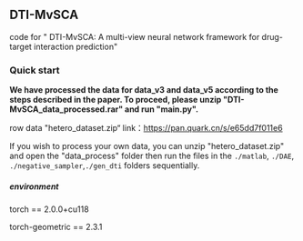 ## DTI-MvSCA

code for " DTI-MvSCA: A multi-view neural network framework for drug-target interaction prediction"

### Quick start

**We have processed the data for data_v3 and data_v5 according to the steps described in the paper. To proceed, please unzip "DTI-MvSCA_data_processed.rar" and run "main.py".**

row data "hetero_dataset.zip“ link：https://pan.quark.cn/s/e65dd7f011e6

If you wish to process your own data, you can unzip "hetero_dataset.zip"  and open the "data_process" folder then run the files in the `./matlab`, `./DAE`, `./negative_sampler`,`./gen_dti` folders sequentially.

##### environment 

torch == 2.0.0+cu118

torch-geometric == 2.3.1 


